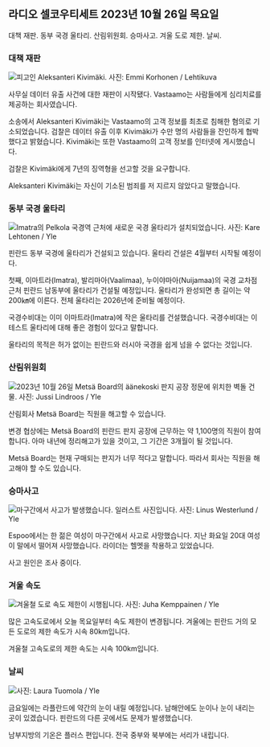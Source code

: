 ## 라디오 셀코우티세트 2023년 10월 26일 목요일

대책 재판. 동부 국경 울타리. 산림위원회. 승마사고. 겨울 도로 제한. 날씨.

### 대책 재판

![피고인 Aleksanteri Kivimäki. 사진: Emmi Korhonen / Lehtikuva](https://images.cdn.yle.fi/image/upload/c_crop,h_2875,w_5112,x_0,y_568/ar_1.7777777777777777,c_fill,g_faces,h_675,w_1200/dpr_1.0/q_auto:eco/f_auto/fl_lossy/v1698305049/39-1191484653a13e7df175)

사무실 데이터 유출 사건에 대한 재판이 시작됐다. Vastaamo는 사람들에게 심리치료를 제공하는 회사였습니다.

소송에서 Aleksanteri Kivimäki는 Vastaamo의 고객 정보를 최초로 침해한 혐의로 기소되었습니다. 검찰은 데이터 유출 이후 Kivimäki가 수만 명의 사람들을 잔인하게 협박했다고 밝혔습니다. Kivimäki는 또한 Vastaamo의 고객 정보를 인터넷에 게시했습니다.

검찰은 Kivimäki에게 7년의 징역형을 선고할 것을 요구합니다.

Aleksanteri Kivimäki는 자신이 기소된 범죄를 저 지르지 않았다고 말했습니다.

### 동부 국경 울타리

![Imatra의 Pelkola 국경역 근처에 새로운 국경 울타리가 설치되었습니다. 사진: Kare Lehtonen / Yle](https://images.cdn.yle.fi/image/upload/c_crop,h_2243,w_3993,x_0,y_0/ar_1.7777777777777777,c_fill,g_faces,h_675,w_1200/dpr_1.0/q_auto:eco/f_auto/fl_lossy/v1698323397/39-1191724653a55b2a04b0)

핀란드 동부 국경에 울타리가 건설되고 있습니다. 울타리 건설은 4월부터 시작될 예정이다.

첫째, 이마트라(Imatra), 발리마아(Vaalimaa), 누이야마아(Nuijamaa)의 국경 교차점 근처 핀란드 남동부에 울타리가 건설될 예정입니다. 울타리가 완성되면 총 길이는 약 200㎞에 이른다. 전체 울타리는 2026년에 준비될 예정이다.

국경수비대는 이미 이마트라(Imatra)에 작은 울타리를 건설했습니다. 국경수비대는 이 테스트 울타리에 대해 좋은 경험이 있다고 말합니다.

울타리의 목적은 허가 없이는 핀란드와 러시아 국경을 쉽게 넘을 수 없다는 것입니다.

### 산림위원회

![2023년 10월 26일 Metsä Board의 äänekoski 판지 공장 정문에 위치한 벽돌 건물. 사진: Jussi Lindroos / Yle](https://images.cdn.yle.fi/image/upload/c_crop,h_2267,w_4031,x_0,y_0/ar_1.7777777777777777,c_fill,g_faces,h_675,w_1200/dpr_1.0/q_auto:eco/f_auto/fl_lossy/v1698319726/39-1191672653a4ca1724ad)

산림회사 Metsä Board는 직원을 해고할 수 있습니다.

변경 협상에는 Metsä Board의 핀란드 판지 공장에 근무하는 약 1,100명의 직원이 참여합니다. 아마 내년에 정리해고가 있을 것이고, 그 기간은 3개월이 될 것입니다.

Metsä Board는 현재 구매되는 판지가 너무 적다고 말합니다. 따라서 회사는 직원을 해고해야 할 수도 있습니다.

### 승마사고

![마구간에서 사고가 발생했습니다. 일러스트 사진입니다. 사진: Linus Westerlund / Yle](https://images.cdn.yle.fi/image/upload/c_crop,h_3375,w_6000,x_0,y_387/ar_1.7777777777777777,c_fill,g_faces,h_675,w_1200/dpr_1.0/q_auto:eco/f_auto/fl_lossy/v1692692625/39-116023264e46d0e45030)

Espoo에서는 한 젊은 여성이 마구간에서 사고로 사망했습니다. 지난 화요일 20대 여성이 말에서 떨어져 사망했습니다. 라이더는 헬멧을 착용하고 있었습니다.

사고 원인은 조사 중이다.

### 겨울 속도

![겨울철 도로 속도 제한이 시행됩니다. 사진: Juha Kemppainen / Yle](https://images.cdn.yle.fi/image/upload/c_crop,h_2250,w_4000,x_0,y_0/ar_1.7777777777777777,c_fill,g_faces,h_675,w_1200/dpr_1.0/q_auto:eco/f_auto/fl_lossy/v1603287400/39-7327705f903747751c2)

많은 고속도로에서 오늘 목요일부터 속도 제한이 변경됩니다. 겨울에는 핀란드 거의 모든 도로의 제한 속도가 시속 80km입니다.

겨울철 고속도로의 제한 속도는 시속 100km입니다.

### 날씨

![ 사진: Laura Tuomola / Yle](https://images.cdn.yle.fi/image/upload/c_crop,h_1080,w_1919,x_0,y_0/ar_1.7777777777777777,c_fill,g_faces,h_675,w_1200/dpr_1.0/q_auto:eco/f_auto/fl_lossy/v1698292510/39-11913736539e2ff81a55)

금요일에는 라플란드에 약간의 눈이 내릴 예정입니다. 남해안에도 눈이나 눈이 내리는 곳이 있겠습니다. 핀란드의 다른 곳에서도 문제가 발생했습니다.

남부지방의 기온은 플러스 편입니다. 전국 중부와 북부에는 서리가 내립니다.